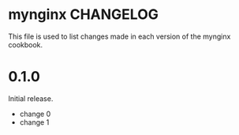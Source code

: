 # mynginx CHANGELOG

This file is used to list changes made in each version of the mynginx cookbook.

# 0.1.0

Initial release.

- change 0
- change 1

